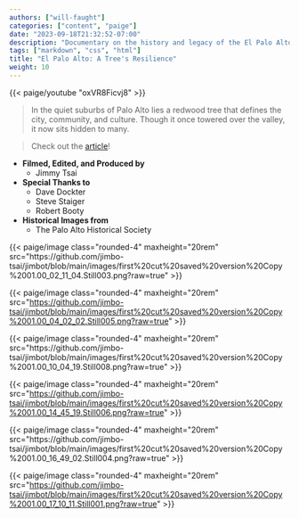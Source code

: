```yaml
---
authors: ["will-faught"]
categories: ["content", "paige"]
date: "2023-09-18T21:32:52-07:00"
description: "Documentary on the history and legacy of the El Palo Alto Tree."
tags: ["markdown", "css", "html"]
title: "El Palo Alto: A Tree's Resilience"
weight: 10
---
```


<!--
The MIT License (MIT)

Copyright (c) 2014 Steve Francia

Permission is hereby granted, free of charge, to any person obtaining a copy
of this software and associated documentation files (the "Software"), to deal
in the Software without restriction, including without limitation the rights
to use, copy, modify, merge, publish, distribute, sublicense, and/or sell
copies of the Software, and to permit persons to whom the Software is
furnished to do so, subject to the following conditions:

The above copyright notice and this permission notice shall be included in all
copies or substantial portions of the Software.

THE SOFTWARE IS PROVIDED "AS IS", WITHOUT WARRANTY OF ANY KIND, EXPRESS OR
IMPLIED, INCLUDING BUT NOT LIMITED TO THE WARRANTIES OF MERCHANTABILITY,
FITNESS FOR A PARTICULAR PURPOSE AND NONINFRINGEMENT. IN NO EVENT SHALL THE
AUTHORS OR COPYRIGHT HOLDERS BE LIABLE FOR ANY CLAIM, DAMAGES OR OTHER
LIABILITY, WHETHER IN AN ACTION OF CONTRACT, TORT OR OTHERWISE, ARISING FROM,
OUT OF OR IN CONNECTION WITH THE SOFTWARE OR THE USE OR OTHER DEALINGS IN THE
SOFTWARE.
-->

{{< paige/youtube "oxVR8Ficvj8" >}}

> In the quiet suburbs of Palo Alto lies a redwood tree that defines the city, community, and culture. Though it once towered over the valley, it now sits hidden to many.

>Check out the [article](https://www.paloaltoonline.com/community/2024/05/14/its-health-has-been-neglected-local-teen-creates-documentary-on-palo-altos-most-famous-tree/)! 

* **Filmed, Edited, and Produced by** 
    * Jimmy Tsai
* **Special Thanks to**
    * Dave Dockter
    * Steve Staiger
    * Robert Booty
* **Historical Images from**
  * The Palo Alto Historical Society




<p>
{{< paige/image class="rounded-4" maxheight="20rem" src="https://github.com/jimbo-tsai/jimbot/blob/main/images/first%20cut%20saved%20version%20Copy%2001.00_02_11_04.Still003.png?raw=true" >}}
 
{{< paige/image class="rounded-4" maxheight="20rem" src="https://github.com/jimbo-tsai/jimbot/blob/main/images/first%20cut%20saved%20version%20Copy%2001.00_04_02_02.Still005.png?raw=true" >}}
<p>
<p>
{{< paige/image class="rounded-4" maxheight="20rem" src="https://github.com/jimbo-tsai/jimbot/blob/main/images/first%20cut%20saved%20version%20Copy%2001.00_10_04_19.Still008.png?raw=true" >}}
 
{{< paige/image class="rounded-4" maxheight="20rem" src="https://github.com/jimbo-tsai/jimbot/blob/main/images/first%20cut%20saved%20version%20Copy%2001.00_14_45_19.Still006.png?raw=true" >}}
<p>
<p>
{{< paige/image class="rounded-4" maxheight="20rem" src="https://github.com/jimbo-tsai/jimbot/blob/main/images/first%20cut%20saved%20version%20Copy%2001.00_16_49_02.Still004.png?raw=true" >}}
 
{{< paige/image class="rounded-4" maxheight="20rem" src="https://github.com/jimbo-tsai/jimbot/blob/main/images/first%20cut%20saved%20version%20Copy%2001.00_17_10_11.Still001.png?raw=true" >}}

</p>


